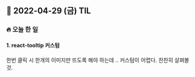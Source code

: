 ## 📆 2022-04-29 (금) TIL

### 🔥 오늘 한 일 <br>

#### 1. react-tooltip 커스텀

한번 클릭 시 한개의 이미지만 뜨도록 해야 하는데 ..
커스텀이 어렵다. 
찬찬히 살펴볼 것. 

